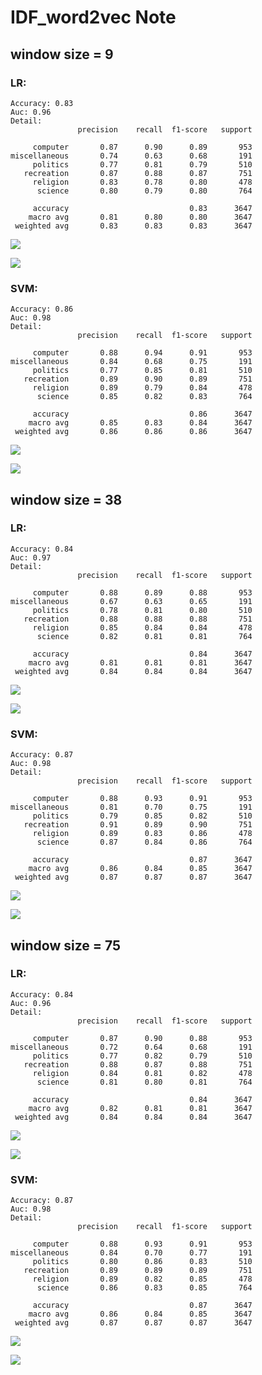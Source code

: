 # IDF_word2vec Note



## window size = 9

### LR:

```
Accuracy: 0.83
Auc: 0.96
Detail:
               precision    recall  f1-score   support

     computer       0.87      0.90      0.89       953
miscellaneous       0.74      0.63      0.68       191
     politics       0.77      0.81      0.79       510
   recreation       0.87      0.88      0.87       751
     religion       0.83      0.78      0.80       478
      science       0.80      0.79      0.80       764

     accuracy                           0.83      3647
    macro avg       0.81      0.80      0.80      3647
 weighted avg       0.83      0.83      0.83      3647
```

![](D:\Data\NLP_057-Final-Project\feature\word2vec_new\TFIDF_w2v\idf_9_lr_cm.png)

![](D:\Data\NLP_057-Final-Project\feature\word2vec_new\TFIDF_w2v\idf_9_lr_fig.png)

### SVM:

```
Accuracy: 0.86
Auc: 0.98
Detail:
               precision    recall  f1-score   support

     computer       0.88      0.94      0.91       953
miscellaneous       0.84      0.68      0.75       191
     politics       0.77      0.85      0.81       510
   recreation       0.89      0.90      0.89       751
     religion       0.89      0.79      0.84       478
      science       0.85      0.82      0.83       764

     accuracy                           0.86      3647
    macro avg       0.85      0.83      0.84      3647
 weighted avg       0.86      0.86      0.86      3647
```

![](D:\Data\NLP_057-Final-Project\feature\word2vec_new\TFIDF_w2v\idf_9_svm_cm.png)

![](D:\Data\NLP_057-Final-Project\feature\word2vec_new\TFIDF_w2v\idf_9_svm_fig.png)



## window size = 38

### LR:

```
Accuracy: 0.84
Auc: 0.97
Detail:
               precision    recall  f1-score   support

     computer       0.88      0.89      0.88       953
miscellaneous       0.67      0.63      0.65       191
     politics       0.78      0.81      0.80       510
   recreation       0.88      0.88      0.88       751
     religion       0.85      0.84      0.84       478
      science       0.82      0.81      0.81       764

     accuracy                           0.84      3647
    macro avg       0.81      0.81      0.81      3647
 weighted avg       0.84      0.84      0.84      3647
```

![](D:\Data\NLP_057-Final-Project\feature\word2vec_new\TFIDF_w2v\idf_38_lr_fig.png)

![](D:\Data\NLP_057-Final-Project\feature\word2vec_new\TFIDF_w2v\idf_38_lr_fig.png)

### SVM:

```
Accuracy: 0.87
Auc: 0.98
Detail:
               precision    recall  f1-score   support

     computer       0.88      0.93      0.91       953
miscellaneous       0.81      0.70      0.75       191
     politics       0.79      0.85      0.82       510
   recreation       0.91      0.89      0.90       751
     religion       0.89      0.83      0.86       478
      science       0.87      0.84      0.86       764

     accuracy                           0.87      3647
    macro avg       0.86      0.84      0.85      3647
 weighted avg       0.87      0.87      0.87      3647
```

![](D:\Data\NLP_057-Final-Project\feature\word2vec_new\TFIDF_w2v\idf_38_svm_cm.png)

![](D:\Data\NLP_057-Final-Project\feature\word2vec_new\TFIDF_w2v\idf_38_svm_fig.png)



## window size = 75

### LR:

```
Accuracy: 0.84
Auc: 0.96
Detail:
               precision    recall  f1-score   support

     computer       0.87      0.90      0.88       953
miscellaneous       0.72      0.64      0.68       191
     politics       0.77      0.82      0.79       510
   recreation       0.88      0.87      0.88       751
     religion       0.84      0.81      0.82       478
      science       0.81      0.80      0.81       764

     accuracy                           0.84      3647
    macro avg       0.82      0.81      0.81      3647
 weighted avg       0.84      0.84      0.84      3647
```

![](D:\Data\NLP_057-Final-Project\feature\word2vec_new\TFIDF_w2v\idf_75_lr_cm.png)

![](D:\Data\NLP_057-Final-Project\feature\word2vec_new\TFIDF_w2v\idf_75_lr_fig.png)

### SVM:

```
Accuracy: 0.87
Auc: 0.98
Detail:
               precision    recall  f1-score   support

     computer       0.88      0.93      0.91       953
miscellaneous       0.84      0.70      0.77       191
     politics       0.80      0.86      0.83       510
   recreation       0.89      0.89      0.89       751
     religion       0.89      0.82      0.85       478
      science       0.86      0.83      0.85       764

     accuracy                           0.87      3647
    macro avg       0.86      0.84      0.85      3647
 weighted avg       0.87      0.87      0.87      3647
```

![](D:\Data\NLP_057-Final-Project\feature\word2vec_new\TFIDF_w2v\idf_75_svm_cm.png)

![](D:\Data\NLP_057-Final-Project\feature\word2vec_new\TFIDF_w2v\idf_75_svm_fig.png)

